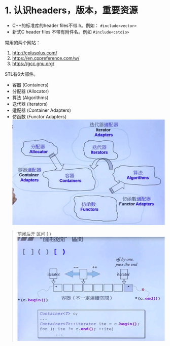 # 1. 认识headers，版本，重要资源

* C++的标准库的header files不带.h。例如： `#include<vector>`
* 新式C header files 不带有附件名。例如 `#include<cstdio>`

常用的两个网站：
1. http://cplusplus.com/
2. https://en.cppreference.com/w/
3. https://gcc.gnu.org/

STL有6大部件。
* 容器   (Containers)
* 分配器 (Allocator)
* 算法   (Algorithms)
* 迭代器 (Iterators)
* 适配器 (Container Adapters)
* 仿函数  (Functor Adapters)
![](picture/2020-09-16-15-00-24.png)


> 前闭后开 区间 [ )
![](picture/2020-09-16-16-02-38.png)















